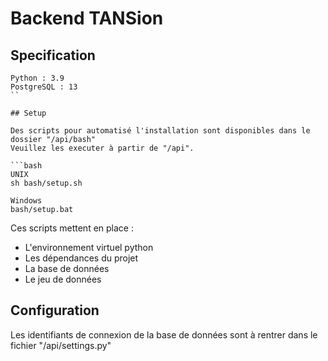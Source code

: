 # Backend TANSion 

## Specification 

```
Python : 3.9
PostgreSQL : 13
``

## Setup

Des scripts pour automatisé l'installation sont disponibles dans le dossier "/api/bash"
Veuillez les executer à partir de "/api".

```bash
UNIX 
sh bash/setup.sh

Windows
bash/setup.bat
```
Ces scripts mettent en place :
- L'environnement virtuel python
- Les dépendances du projet
- La base de données
- Le jeu de données

## Configuration

Les identifiants de connexion de la base de données sont à rentrer dans le fichier "/api/settings.py"
